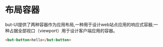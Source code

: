 # 布局容器
but-UI提供了两种容器作为应用布局,一种用于设计web站点应用的响应式容器;一种占据全部视口（viewport）用于设计客户端应用的容器。

```html
<but-button>hello</but-button>
```